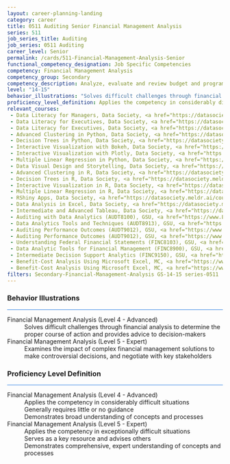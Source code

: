 ```yaml
---
layout: career-planning-landing
category: career
title: 0511 Auditing Senior Financial Management Analysis
series: 511
job_series_title: Auditing
job_series: 0511 Auditing
career_level: Senior
permalink: /cards/511-Financial-Management-Analysis-Senior
functional_competency_designation: Job Specific Competencies
competency: Financial Management Analysis
competency_group: Secondary
competency_description: Analyze, evaluate and review budget and program issues and financial data and reports using business tools and applications, cost and economic analysis, and performance metrics to provide recommendations
level: "14-15"
behavior_illustrations: "Solves difficult challenges through financial analysis to determine the proper course of action and provides advice to decision-makers ? Examines the impact of complex financial management solutions to make controversial decisions, and negotiate with key stakeholders"
proficiency_level_definition: Applies the competency in considerably difficult situations ? Generally requires little or no guidance ? Demonstrates broad understanding of concepts and processes ? Applies the competency in exceptionally difficult situations ? Serves as a key resource and advises others ? Demonstrates comprehensive, expert understanding of concepts and processes
relevant_courses: 
 - Data Literacy for Managers, Data Society, <a href="https://datasociety.meldr.ai/courses/DataScienceLiteracy/DataLiteracyForManagers">https://datasociety.meldr.ai/courses/DataScienceLiteracy/DataLiteracyForManagers</a>
 - Data Literacy for Executives, Data Society, <a href="https://datasociety.meldr.ai/courses/DataScienceLiteracy/DataLiteracyForExecutives">https://datasociety.meldr.ai/courses/DataScienceLiteracy/DataLiteracyForExecutives</a>
 - Data Literacy for Executives, Data Society, <a href="https://datasociety.meldr.ai/courses/DataScienceLiteracy/DataLiteracyForExecutives">https://datasociety.meldr.ai/courses/DataScienceLiteracy/DataLiteracyForExecutives</a>
 - Advanced Clustering in Python, Data Society, <a href="https://datasociety.meldr.ai/courses/DataScience/AdvancedClustering">https://datasociety.meldr.ai/courses/DataScience/AdvancedClustering</a>
 - Decision Trees in Python, Data Society, <a href="https://datasociety.meldr.ai/courses/DataScience/DecisionTrees">https://datasociety.meldr.ai/courses/DataScience/DecisionTrees</a>
 - Interactive Visualization with Bokeh, Data Society, <a href="https://datasociety.meldr.ai/courses/DataScience/InteractiveVisualizationWithBokeh">https://datasociety.meldr.ai/courses/DataScience/InteractiveVisualizationWithBokeh</a>
 - Interactive Visualization with Plotly, Data Society, <a href="https://datasociety.meldr.ai/courses/DataScience/InteractiveVisualizationWithPlotly">https://datasociety.meldr.ai/courses/DataScience/InteractiveVisualizationWithPlotly</a>
 - Multiple Linear Regression in Python, Data Society, <a href="https://datasociety.meldr.ai/courses/DataScience/MultipleRegression">https://datasociety.meldr.ai/courses/DataScience/MultipleRegression</a>
 - Data Visual Design and Storytelling, Data Society, <a href="https://datasociety.meldr.ai/courses/DataScienceLiteracy/DataVisualDesignAndStorytelling">https://datasociety.meldr.ai/courses/DataScienceLiteracy/DataVisualDesignAndStorytelling</a>
 - Advanced Clustering in R, Data Society, <a href="https://datasociety.meldr.ai/courses/DataScience-R/AdvancedClusteringInR">https://datasociety.meldr.ai/courses/DataScience-R/AdvancedClusteringInR</a>
 - Decision Trees in R, Data Society, <a href="https://datasociety.meldr.ai/courses/DataScience-R/DecisionTreesInR">https://datasociety.meldr.ai/courses/DataScience-R/DecisionTreesInR</a>
 - Interactive Visualization in R, Data Society, <a href="https://datasociety.meldr.ai/courses/DataScience-R/InteractiveVisualizationInR">https://datasociety.meldr.ai/courses/DataScience-R/InteractiveVisualizationInR</a>
 - Multiple Linear Regression in R, Data Society, <a href="https://datasociety.meldr.ai/courses/DataScience-R/MultipleRegressionInR">https://datasociety.meldr.ai/courses/DataScience-R/MultipleRegressionInR</a>
 - RShiny Apps, Data Society, <a href="https://datasociety.meldr.ai/courses/DataScience-R/RShinyApps">https://datasociety.meldr.ai/courses/DataScience-R/RShinyApps</a>
 - Data Analysis in Excel, Data Society, <a href="https://datasociety.meldr.ai/courses/DataSocietyExcel/DataAnalysisInExcel">https://datasociety.meldr.ai/courses/DataSocietyExcel/DataAnalysisInExcel</a>
 - Intermediate and Advanced Tableau, Data Society, <a href="https://datasociety.meldr.ai/courses/DataSocietyTableau/IntermediateAndAdvancedTableau">https://datasociety.meldr.ai/courses/DataSocietyTableau/IntermediateAndAdvancedTableau</a>
 - Auditing with Data Analytics (AUDT8100), GSU, <a href="https://www.LearnAtGSUSA.com/AUDT8110">https://www.LearnAtGSUSA.com/AUDT8110</a>
 - Data Analytics Tools and Techniques (AUDT8913), GSU, <a href="https://www.LearnAtGSUSA.com/AUDT8923">https://www.LearnAtGSUSA.com/AUDT8923</a>
 - Auditing Performance Outcomes (AUDT9012), GSU, <a href="https://www.LearnAtGSUSA.com/AUDT9018">https://www.LearnAtGSUSA.com/AUDT9018</a>
 - Auditing Performance Outcomes (AUDT9012), GSU, <a href="https://www.LearnAtGSUSA.com/AUDT9022">https://www.LearnAtGSUSA.com/AUDT9022</a>
 - Understanding Federal Financial Statements (FINC8103), GSU, <a href="https://www.LearnAtGSUSA.com/FINC8113">https://www.LearnAtGSUSA.com/FINC8113</a>
 - Data Analytic Tools for Financial Management (FINC8900), GSU, <a href="https://www.LearnAtGSUSA.com/FINC8910">https://www.LearnAtGSUSA.com/FINC8910</a>
 - Intermediate Decision Support Analytics (FINC9150), GSU, <a href="https://www.LearnAtGSUSA.com/FINC9156">https://www.LearnAtGSUSA.com/FINC9156</a>
 - Benefit-Cost Analysis Using Microsoft Excel, MC, <a href="https://www.managementconcepts.com/course/id/5405?utm_source=CFOportal&utm_medium=listing&utm_campaign=CFOTTEP&utm_id=23FM">https://www.managementconcepts.com/course/id/5405?utm_source=CFOportal&utm_medium=listing&utm_campaign=CFOTTEP&utm_id=23FM</a>
 - Benefit-Cost Analysis Using Microsoft Excel, MC, <a href="https://www.managementconcepts.com/course/id/5405?utm_source=CFOportal&utm_medium=listing&utm_campaign=CFOTTEP&utm_id=23FM">https://www.managementconcepts.com/course/id/5405?utm_source=CFOportal&utm_medium=listing&utm_campaign=CFOTTEP&utm_id=23FM</a>
filters: Secondary-Financial-Management-Analysis GS-14-15 series-0511
---
```


<div class="desktop:grid-col-6 margin-y-3">
  <div class="border-top-2 bg-white padding-3 shadow-5 height-full members-hover border-1px button-border border-top-blue radius-lg card-text-color">
    <h3>Behavior Illustrations</h3>
    <hr style="background-color: #1b74e0 !important;"/>
    <dl class="text-base card-content-color"><dt>Financial Management Analysis (Level 4 - Advanced)</dt><dd>Solves difficult challenges through financial analysis to determine the proper course of action and provides advice to decision-makers</dd><dt>Financial Management Analysis (Level 5 - Expert)</dt><dd>Examines the impact of complex financial management solutions to make controversial decisions, and negotiate with key stakeholders</dd></dl>
  </div>
</div>
<div class="desktop:grid-col-6 margin-y-3">
  <div class="border-top-2 bg-white padding-3 shadow-5 height-full members-hover border-1px button-border border-top-blue radius-lg card-text-color">
    <h3>Proficiency Level Definition</h3>
     <hr style="background-color: #1b74e0 !important;"/>
    <dl class="text-base card-content-color"><dt>Financial Management Analysis (Level 4 - Advanced)</dt><dd>Applies the competency in considerably difficult situations </dd><dd> Generally requires little or no guidance </dd><dd> Demonstrates broad understanding of concepts and processes</dd><dt>Financial Management Analysis (Level 5 - Expert)</dt><dd>Applies the competency in exceptionally difficult situations </dd><dd> Serves as a key resource and advises others </dd><dd> Demonstrates comprehensive, expert understanding of concepts and processes</dd></dl>
  </div>
</div>